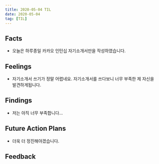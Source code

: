 ```yaml
---
title: 2020-05-04 TIL
date: 2020-05-04
tag: [TIL]
---
```


## Facts

- 오늘은 하루종일 카카오 인턴십 자기소개서만을 작성하였습니다.

## Feelings

- 자기소개서 쓰기가 정말 어렵네요. 자기소개서를 쓰다보니 너무 부족한 제 자신을 발견하게됩니다.

## Findings

- 저는 아직 너무 부족합니다...

## Future Action Plans

- 더욱 더 정진해야겠습니다.

## Feedback
